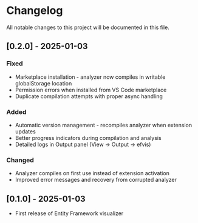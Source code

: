 # Changelog

All notable changes to this project will be documented in this file.

## [0.2.0] - 2025-01-03

### Fixed
- Marketplace installation - analyzer now compiles in writable globalStorage location
- Permission errors when installed from VS Code marketplace
- Duplicate compilation attempts with proper async handling

### Added
- Automatic version management - recompiles analyzer when extension updates
- Better progress indicators during compilation and analysis
- Detailed logs in Output panel (View → Output → efvis)

### Changed
- Analyzer compiles on first use instead of extension activation
- Improved error messages and recovery from corrupted analyzer

## [0.1.0] - 2025-01-03
- First release of Entity Framework visualizer

